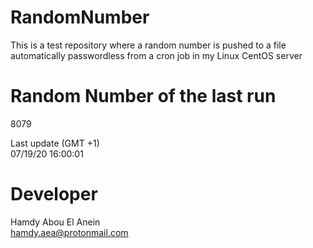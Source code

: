 # RandomNumber    
This is a test repository where a random number is pushed to a file automatically passwordless from a cron job in my Linux CentOS server    
# Random Number of the last run   
8079
      
Last update (GMT +1)    
07/19/20 16:00:01
# Developer    
Hamdy Abou El Anein   
hamdy.aea@protonmail.com
